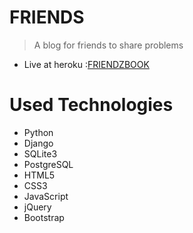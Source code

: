 FRIENDS
=============================================

> A blog for friends to share problems

* Live at heroku :[FRIENDZBOOK](https://friendzbook.herokuapp.com/)



# Used Technologies
* Python
* Django
* SQLite3
* PostgreSQL
* HTML5
* CSS3
* JavaScript
* jQuery
* Bootstrap

